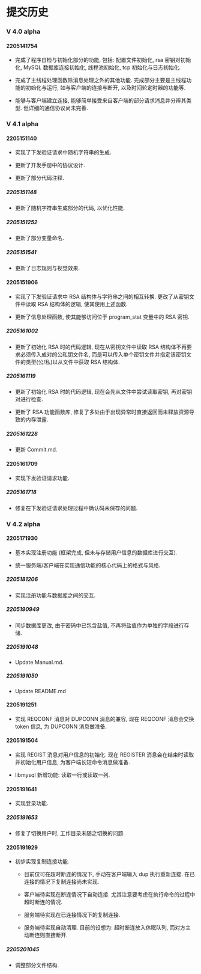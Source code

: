 # 提交历史

### V 4.0 alpha

#### 2205141754

- 完成了程序自检与初始化部分的功能, 包括: 配置文件初始化, rsa 密钥对初始化, MySQL 数据库连接初始化, 线程池初始化, tcp 初始化与日志初始化.

- 完成了主线程处理函数除消息处理之外的其他功能. 完成部分主要是主线程功能的初始化与运行, 如与客户端的连接与断开, 以及时间轮定时器的功能等.

- 能够与客户端建立连接, 能够简单接受来自客户端的部分请求消息并分辨其类型. 但详细的通信协议尚未完善.

### V 4.1 alpha

#### 2205151140

- 实现了下发验证请求中随机字符串的生成.

- 更新了开发手册中的协议设计.

- 更新了部分代码注释.

##### 2205151148

- 更新了随机字符串生成部分的代码, 以优化性能.

##### 2205151252

- 更新了部分变量命名.

##### 2205151541

- 更新了日志规则与视觉效果.

#### 2205151906

- 实现了下发验证请求中 RSA 结构体与字符串之间的相互转换. 更改了从密钥文件中读取 RSA 结构体的逻辑, 使其使用上述函数.

- 更新了信息处理函数, 使其能够访问位于 program_stat 变量中的 RSA 密钥.

##### 2205161002

- 更新了初始化 RSA 时的代码逻辑, 现在从密钥文件中读取 RSA 结构体不再要求必须传入成对的公私钥文件名, 而是可以传入单个密钥文件并指定该密钥文件的类型(公/私)以从文件中获取 RSA 结构体.

##### 2205161119

- 更新了初始化 RSA 时的代码逻辑, 现在会先从文件中尝试读取密钥, 再对密钥对进行检查.

- 更新了 RSA 功能函数库, 修复了多处由于出现异常时直接返回而未释放资源导致的内存泄露.

##### 2205161228

- 更新 Commit.md.

#### 2205161709

- 实现下发验证请求功能.

##### 2205161718

- 修复在下发验证请求处理过程中确认码未保存的问题.

### V 4.2 alpha

#### 2205171930

- 基本实现注册功能 (框架完成, 但未与存储用户信息的数据库进行交互).

- 统一服务端/客户端在实现通信功能的核心代码上的格式与风格.

##### 2205181206

- 实现注册功能与数据库之间的交互.

##### 2205190949

- 同步数据库更改, 由于密码中已包含盐值, 不再将盐值作为单独的字段进行存储.

##### 2205191048

- Update Manual.md.

##### 2205191050

- Update README.md

#### 2205191251

- 实现 REQCONF 消息对 DUPCONN 消息的兼容, 现在 REQCONF 消息会交换 token 信息, 为 DUPCONN 消息做准备.

#### 2205191504

- 实现 REGIST 消息对用户信息的初始化. 现在 REGISTER 消息会在结束时读取并初始化用户信息, 为客户端长短命令消息做准备.

- libmysql 新增功能: 读取一行或读取一列. 

#### 2205191641

- 实现登录功能.

##### 2205191653

- 修复了切换用户时, 工作目录未随之切换的问题.

#### 2205191929

- 初步实现复制连接功能.

  - 目前仅可在超时断连的情况下, 手动在客户端输入 dup 执行重新连接. 在已连接的情况下复制连接尚未实现.

  - 客户端待实现在断连情况下自动连接. 尤其注意要考虑在执行命令的过程中超时断连的情况.

  - 服务端待实现在已连接情况下的复制连接.

  - 服务端待实现自动清理. 目前的设想为: 超时断连放入休眠队列, 而对方主动断连则直接断开.

##### 2205201045

- 调整部分文件结构.